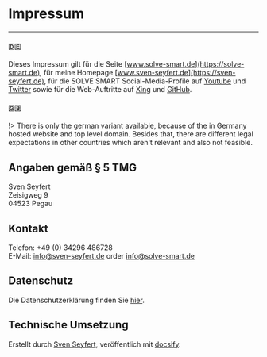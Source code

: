 # <i class="fas fa-caret-down"></i> Impressum

---

<!-- tabs:start -->

#### **:de:**

Dieses Impressum gilt für die Seite [www.solve-smart.de](https://solve-smart.de), für meine Homepage [www.sven-seyfert.de](https://sven-seyfert.de), für die SOLVE SMART Social-Media-Profile auf [Youtube](https://www.youtube.com/channel/UCjPiWdl_h1CoYhZXaEC_AwA) und [Twitter](https://twitter.com/Sven_Seyfert) sowie für die Web-Auftritte auf [Xing](https://www.xing.com/profile/Sven_Seyfert) und [GitHub](https://github.com/sven-seyfert).

#### **:uk:**

!> There is only the german variant available, because of the in Germany hosted website and top level domain. Besides that, there are different legal expectations in other countries which aren't relevant and also not feasible.

<!-- tabs:end -->

## Angaben gemäß § 5 TMG

Sven Seyfert<br>
Zeisigweg 9<br>
04523 Pegau<br>

## Kontakt

Telefon: +49 (0) 34296 486728<br>
E-Mail: info@sven-seyfert.de order info@solve-smart.de

## Datenschutz

Die Datenschutzerklärung finden Sie [hier](de/datenschutz).


## Technische Umsetzung

Erstellt durch [Sven Seyfert](https://sven-seyfert.de), veröffentlich mit [docsify](https://github.com/docsifyjs/docsify).
